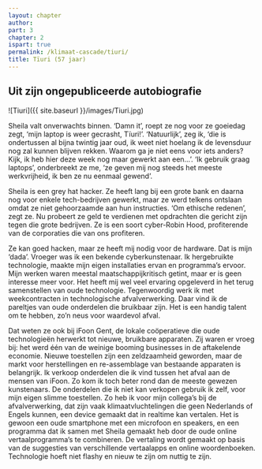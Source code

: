```yaml
---
layout: chapter
author: 
part: 3
chapter: 2
ispart: true
permalink: /klimaat-cascade/tiuri/
title: Tïuri (57 jaar) 
---
```


## Uit zijn ongepubliceerde autobiografie

![Tiuri]({{ site.baseurl }}/images/Tiuri.jpg)

Sheila valt onverwachts binnen. ‘Damn it’, roept ze nog voor ze goeiedag zegt, ‘mijn laptop is weer gecrasht, Tïuri!’. ‘Natuurlijk’, zeg ik, ‘die is ondertussen al bijna twintig jaar oud, ik weet niet hoelang ik de levensduur nog zal kunnen blijven rekken. Waarom ga je niet eens voor iets anders? Kijk, ik heb hier deze week nog maar gewerkt aan een…’. ‘Ik gebruik graag laptops’, onderbreekt ze me, ‘ze geven mij nog steeds het meeste werkvrijheid, ik ben ze nu eenmaal gewend’.

Sheila is een grey hat hacker. Ze heeft lang bij een grote bank en daarna nog voor enkele tech-bedrijven gewerkt, maar ze werd telkens ontslaan omdat ze niet gehoorzaamde aan hun instructies. ‘Om ethische redenen’, zegt ze. Nu probeert ze geld te verdienen met opdrachten die gericht zijn tegen die grote bedrijven. Ze is een soort cyber-Robin Hood, profiterende van de corporaties die van ons profiteren. 

Ze kan goed hacken, maar ze heeft mij nodig voor de hardware. Dat is mijn ‘dada’. Vroeger was ik een bekende cyberkunstenaar. Ik hergebruikte technologie, maakte mijn eigen installaties ervan en programma’s ervoor. Mijn werken waren meestal maatschappijkritisch getint, maar er is geen interesse meer voor. Het heeft mij wel veel ervaring opgeleverd in het terug samenstellen van oude technologie. Tegenwoordig werk ik met weekcontracten in technologische afvalverwerking. Daar vind ik de pareltjes van oude onderdelen die bruikbaar zijn. Het is een handig talent om te hebben, zo’n neus voor waardevol afval. 

Dat weten ze ook bij iFoon Gent, de lokale coöperatieve die oude technologieën herwerkt tot nieuwe, bruikbare apparaten. Zij waren er vroeg bij: het werd één van de weinige booming businesses in de aftakelende economie. Nieuwe toestellen zijn een zeldzaamheid geworden, maar de markt voor herstellingen en re-assemblage van bestaande apparaten is belangrijk. Ik verkoop onderdelen die ik vind tussen het afval aan de mensen van iFoon. Zo kom ik toch beter rond dan de meeste gewezen kunstenaars. De onderdelen die ik niet kan verkopen gebruik ik zelf, voor mijn eigen slimme toestellen. Zo heb ik voor mijn collega’s bij de afvalverwerking, dat zijn vaak klimaatvluchtelingen die geen Nederlands of Engels kunnen, een device gemaakt dat in realtime kan vertalen. Het is gewoon een oude smartphone met een microfoon en speakers, en een programma dat ik samen met Sheila gemaakt heb door de oude online vertaalprogramma’s te combineren. De vertaling wordt gemaakt op basis van de suggesties van verschillende vertaalapps en online woordenboeken. Technologie hoeft niet flashy en nieuw te zijn om nuttig te zijn. 
